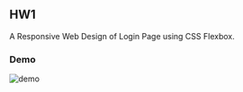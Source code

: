 ## HW1
A Responsive Web Design of Login Page using CSS Flexbox.

### Demo
![demo](https://github.com/user-attachments/assets/c44ae140-3530-4195-a1f9-052aac2f09b8)
